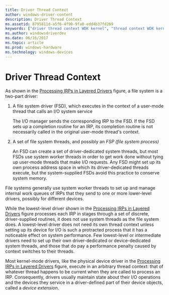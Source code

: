 ```yaml
---
title: Driver Thread Context
author: windows-driver-content
description: Driver Thread Context
ms.assetid: 8795811d-a5f6-4f90-9fa0-edd4b37fd269
keywords: ["driver thread context WDK kernel", "thread context WDK kernel"]
ms.author: windowsdriverdev
ms.date: 06/16/2017
ms.topic: article
ms.prod: windows-hardware
ms.technology: windows-devices
---
```


# Driver Thread Context





As shown in the [Processing IRPs in Layered Drivers](example-i-o-request---the-details.md#ddk-example-i-o-request---the-details-kg) figure, a file system is a two-part driver:

1.  A file system driver (FSD), which executes in the context of a user-mode thread that calls an I/O system service

    The I/O manager sends the corresponding IRP to the FSD. If the FSD sets up a completion routine for an IRP, its completion routine is not necessarily called in the original user-mode thread's context.

2.  A set of file system threads, and possibly an *FSP (file system process)*

    An FSD can create a set of driver-dedicated system threads, but most FSDs use system worker threads in order to get work done without tying up user-mode threads that make I/O requests. Any FSD might set up its own process address space in which its driver-dedicated threads execute, but the system-supplied FSDs avoid this practice to conserve system memory.

File systems generally use system worker threads to set up and manage internal work queues of IRPs that they send to one or more lower-level drivers, possibly for different devices.

While the lowest-level driver shown in the [Processing IRPs in Layered Drivers](example-i-o-request---the-details.md#ddk-example-i-o-request---the-details-kg) figure processes each IRP in stages through a set of discrete, driver-supplied routines, it does not use system threads as the file system does. A lowest-level driver does not need its own thread context unless setting up its device for I/O is such a protracted process that it has a noticeable effect on system performance. Few lowest-level or intermediate drivers need to set up their own driver-dedicated or device-dedicated system threads, and those that do pay a performance penalty caused by context switches to their threads.

Most kernel-mode drivers, like the physical device driver in the [Processing IRPs in Layered Drivers](example-i-o-request---the-details.md#ddk-example-i-o-request---the-details-kg) figure, execute in an arbitrary thread context: that of whatever thread happens to be current when they are called to process an IRP. Consequently, drivers usually maintain state about their I/O operations and the devices they service in a driver-defined part of their device objects, called a *device extension*.

 

 




